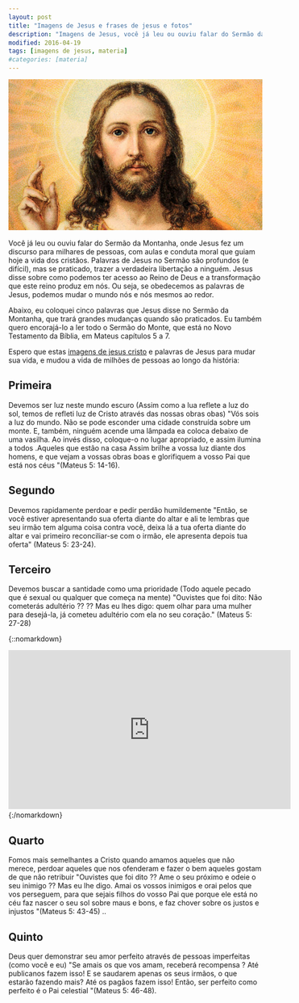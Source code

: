 ```yaml
---
layout: post
title: "Imagens de Jesus e frases de jesus e fotos"
description: "Imagens de Jesus, você já leu ou ouviu falar do Sermão da Montanha, onde Jesus fez um discurso para milhares de pessoas."
modified: 2016-04-19
tags: [imagens de jesus, materia]
#categories: [materia]
---
```


<a href="/images/imagens-de-jesus-cristo-fotos.jpg"><img src="/images/imagens-de-jesus-cristo-fotos.jpg" alt="imagens de jesus cristo"></a>

Você já leu ou ouviu falar do Sermão da Montanha, onde Jesus fez um discurso para milhares de pessoas, com aulas e conduta moral que guiam hoje a vida dos cristãos. Palavras de Jesus no Sermão são profundos (e difícil), mas se praticado, trazer a verdadeira libertação a ninguém. Jesus disse sobre como podemos ter acesso ao Reino de Deus e a transformação que este reino produz em nós. Ou seja, se obedecemos as palavras de Jesus, podemos mudar o mundo nós e nós mesmos ao redor.

Abaixo, eu coloquei cinco palavras que Jesus disse no Sermão da Montanha, que trará grandes mudanças quando são praticados. Eu também quero encorajá-lo a ler todo o Sermão do Monte, que está no Novo Testamento da Bíblia, em Mateus capítulos 5 a 7.

Espero que estas <a href="http://ojesus.com.br/imagens-de-jesus-para-baixar/">imagens de jesus cristo</a> e palavras de Jesus para mudar sua vida, e mudou a vida de milhões de pessoas ao longo da história:

## Primeira

Devemos ser luz neste mundo escuro (Assim como a lua reflete a luz do sol, temos de refleti luz de Cristo através das nossas obras obas)
"Vós sois a luz do mundo. Não se pode esconder uma cidade construída sobre um monte. E, também, ninguém acende uma lâmpada ea coloca debaixo de uma vasilha. Ao invés disso, coloque-o no lugar apropriado, e assim ilumina a todos .Aqueles que estão na casa Assim brilhe a vossa luz diante dos homens, e que vejam a vossas obras boas e glorifiquem a vosso Pai que está nos céus "(Mateus 5: 14-16).

## Segundo

Devemos rapidamente perdoar e pedir perdão humildemente
"Então, se você estiver apresentando sua oferta diante do altar e ali te lembras que seu irmão tem alguma coisa contra você, deixa lá a tua oferta diante do altar e vai primeiro reconciliar-se com o irmão, ele apresenta depois tua oferta" (Mateus 5: 23-24).

## Terceiro


Devemos buscar a santidade como uma prioridade (Todo aquele pecado que é sexual ou qualquer que começa na mente)
"Ouvistes que foi dito: Não cometerás adultério ?? ?? Mas eu lhes digo: quem olhar para uma mulher para desejá-la, já cometeu adultério com ela no seu coração." (Mateus 5: 27-28)

{::nomarkdown}
<iframe width="560" height="315" src="https://www.youtube.com/embed/j6scM7IEEcg?rel=0&amp;controls=0&amp;showinfo=0" frameborder="0" allowfullscreen></iframe>
{:/nomarkdown}


## Quarto

Fomos mais semelhantes a Cristo quando amamos aqueles que não merece, perdoar aqueles que nos ofenderam e fazer o bem aqueles gostam de  que não retribuir
"Ouvistes que foi dito ?? Ame o seu próximo e odeie o seu inimigo ?? Mas eu lhe digo. Amai os vossos inimigos e orai pelos que vos perseguem, para que sejais filhos do vosso Pai que porque ele está no céu faz nascer o seu sol sobre maus e bons, e faz chover sobre os justos e injustos "(Mateus 5: 43-45) ..

## Quinto

Deus quer demonstrar seu amor perfeito através de pessoas imperfeitas (como você e eu)
"Se amais os que vos amam, receberá recompensa ? Até publicanos fazem isso! E se saudarem apenas os seus irmãos, o que estarão fazendo mais? Até os pagãos fazem isso! Então, ser perfeito como perfeito é o Pai celestial "(Mateus 5: 46-48).
